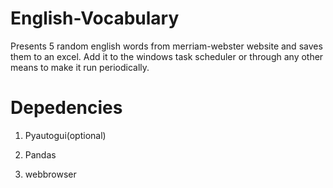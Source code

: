 # English-Vocabulary
Presents 5 random english words from merriam-webster website and saves them to an excel. Add it to the windows task scheduler or through any other means to make it run periodically.

# Depedencies
1) Pyautogui(optional)

2) Pandas

3) webbrowser
